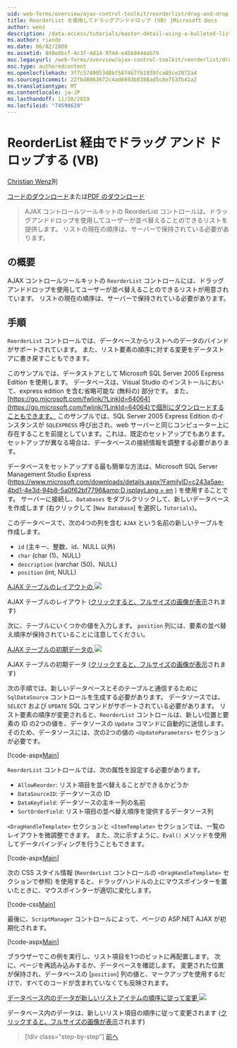 ```yaml
---
uid: web-forms/overview/ajax-control-toolkit/reorderlist/drag-and-drop-via-reorderlist-vb
title: ReorderList を使用してドラッグアンドドロップ (VB) |Microsoft Docs
author: wenz
description: /data-access/tutorials/master-detail-using-a-bulleted-list-of-master-records-with-a-details-datalist-vb
ms.author: riande
ms.date: 06/02/2008
ms.assetid: 848e6bcf-4c3f-4d14-974d-e45b9444ab79
msc.legacyurl: /web-forms/overview/ajax-control-toolkit/reorderlist/drag-and-drop-via-reorderlist-vb
msc.type: authoredcontent
ms.openlocfilehash: 3f7c5749053d8bf587467fb1939fca05ce2872a4
ms.sourcegitcommit: 22fbd8863672c4ad6693b8388ad5c8e753fb41a2
ms.translationtype: MT
ms.contentlocale: ja-JP
ms.lasthandoff: 11/28/2019
ms.locfileid: "74598620"
---
```

# <a name="drag-and-drop-via-reorderlist-vb"></a>ReorderList 経由でドラッグ アンド ドロップする (VB)

[Christian Wenz](https://github.com/wenz)別

[コードのダウンロード](https://download.microsoft.com/download/9/3/f/93f8daea-bebd-4821-833b-95205389c7d0/ReorderList5.vb.zip)または[PDF のダウンロード](https://download.microsoft.com/download/2/d/c/2dc10e34-6983-41d4-9c08-f78f5387d32b/reorderlist5VB.pdf)

> AJAX コントロールツールキットの ReorderList コントロールは、ドラッグアンドドロップを使用してユーザーが並べ替えることのできるリストを提供します。 リストの現在の順序は、サーバーで保持されている必要があります。

## <a name="overview"></a>の概要

AJAX コントロールツールキットの `ReorderList` コントロールには、ドラッグアンドドロップを使用してユーザーが並べ替えることのできるリストが用意されています。 リストの現在の順序は、サーバーで保持されている必要があります。

## <a name="steps"></a>手順

`ReorderList` コントロールでは、データベースからリストへのデータのバインドがサポートされています。 また、リスト要素の順序に対する変更をデータストアに書き戻すこともできます。

このサンプルでは、データストアとして Microsoft SQL Server 2005 Express Edition を使用します。 データベースは、Visual Studio のインストールにおいて、express edition を含む省略可能な (無料の) 部分です。 また、 [https://go.microsoft.com/fwlink/?LinkId=64064](https://go.microsoft.com/fwlink/?LinkId=64064)で個別にダウンロードすることもできます。 このサンプルでは、SQL Server 2005 Express Edition のインスタンスが `SQLEXPRESS` 呼び出され、web サーバーと同じコンピューター上に存在することを前提としています。これは、既定のセットアップでもあります。 セットアップが異なる場合は、データベースの接続情報を調整する必要があります。

データベースをセットアップする最も簡単な方法は、Microsoft SQL Server Management Studio Express ([https://www.microsoft.com/downloads/details.aspx?FamilyID=c243a5ae-4bd1-4e3d-94b8-5a0f62bf7796&amp;D isplayLang = en](https://www.microsoft.com/downloads/details.aspx?FamilyID=c243a5ae-4bd1-4e3d-94b8-5a0f62bf7796&amp;DisplayLang=en) ) を使用することです。 サーバーに接続し、`Databases` をダブルクリックして、新しいデータベースを作成します (右クリックして [`New Database`] を選択し `Tutorials`)。

このデータベースで、次の4つの列を含む `AJAX` という名前の新しいテーブルを作成します。

- `id` (主キー、整数、id、NULL 以外)
- `char` (char (1)、NULL)
- `description` (varchar (50)、NULL)
- `position` (int, NULL)

[AJAX テーブルのレイアウトの ![](drag-and-drop-via-reorderlist-vb/_static/image2.png)](drag-and-drop-via-reorderlist-vb/_static/image1.png)

AJAX テーブルのレイアウト ([クリックすると、フルサイズの画像が表示](drag-and-drop-via-reorderlist-vb/_static/image3.png)されます)

次に、テーブルにいくつかの値を入力します。 `position` 列には、要素の並べ替え順序が保持されていることに注意してください。

[AJAX テーブルの初期データの ![](drag-and-drop-via-reorderlist-vb/_static/image5.png)](drag-and-drop-via-reorderlist-vb/_static/image4.png)

AJAX テーブルの初期データ ([クリックすると、フルサイズの画像が表示](drag-and-drop-via-reorderlist-vb/_static/image6.png)されます)

次の手順では、新しいデータベースとそのテーブルと通信するために `SqlDataSource` コントロールを生成する必要があります。 データソースでは、`SELECT` および `UPDATE` SQL コマンドがサポートされている必要があります。 リスト要素の順序が変更されると、`ReorderList` コントロールは、新しい位置と要素の ID の2つの値を、データソースの `Update` コマンドに自動的に送信します。 そのため、データソースには、次の2つの値の `<UpdateParameters>` セクションが必要です。

[!code-aspx[Main](drag-and-drop-via-reorderlist-vb/samples/sample1.aspx)]

`ReorderList` コントロールでは、次の属性を設定する必要があります。

- `AllowReorder`: リスト項目を並べ替えることができるかどうか
- `DataSourceID`: データソースの ID
- `DataKeyField`: データソースの主キー列の名前
- `SortOrderField`: リスト項目の並べ替え順序を提供するデータソース列

`<DragHandleTemplate>` セクションと `<ItemTemplate>` セクションでは、一覧のレイアウトを微調整できます。 また、次に示すように、`Eval()` メソッドを使用してデータバインディングを行うこともできます。

[!code-aspx[Main](drag-and-drop-via-reorderlist-vb/samples/sample2.aspx)]

次の CSS スタイル情報 (`ReorderList` コントロールの `<DragHandleTemplate>` セクションで参照) を使用すると、ドラッグハンドルの上にマウスポインターを置いたときに、マウスポインターが適切に変化します。

[!code-css[Main](drag-and-drop-via-reorderlist-vb/samples/sample3.css)]

最後に、`ScriptManager` コントロールによって、ページの ASP.NET AJAX が初期化されます。

[!code-aspx[Main](drag-and-drop-via-reorderlist-vb/samples/sample4.aspx)]

ブラウザーでこの例を実行し、リスト項目を1つのビットに再配置します。 次に、ページを再読み込みするか、データベースを確認します。 変更された位置が保持され、データベースの [`position`] 列の値と、マークアップを使用するだけで、すべてのコードが含まれていなくても反映されます。

[データベース内のデータが新しいリストアイテムの順序に従って変更 ![](drag-and-drop-via-reorderlist-vb/_static/image8.png)](drag-and-drop-via-reorderlist-vb/_static/image7.png)

データベース内のデータは、新しいリスト項目の順序に従って変更されます ([クリックすると、フルサイズの画像が表示](drag-and-drop-via-reorderlist-vb/_static/image9.png)されます)

> [!div class="step-by-step"]
> [前へ](using-postbacks-with-reorderlist-vb.md)
